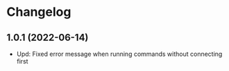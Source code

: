 ﻿# Changelog

## 1.0.1 (2022-06-14)

+ Upd: Fixed error message when running commands without connecting first
